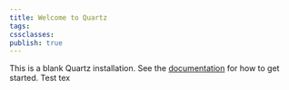 ```yaml
---
title: Welcome to Quartz
tags: 
cssclasses: 
publish: true
---
```


This is a blank Quartz installation.
See the [documentation](https://quartz.jzhao.xyz) for how to get started.
Test tex
